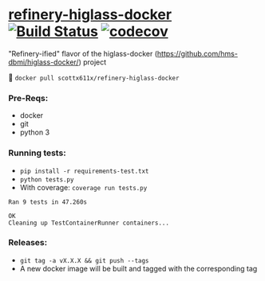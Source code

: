 # [refinery-higlass-docker](https://hub.docker.com/r/scottx611x/refinery-higlass-docker/) [![Build Status](https://travis-ci.org/refinery-platform/refinery-higlass-docker.svg?branch=master)](https://travis-ci.org/refinery-platform/refinery-higlass-docker) [![codecov](https://codecov.io/gh/refinery-platform/refinery-higlass-docker/branch/master/graph/badge.svg)](https://codecov.io/gh/refinery-platform/refinery-higlass-docker)
"Refinery-ified" flavor of the higlass-docker (https://github.com/hms-dbmi/higlass-docker/) project

🐳
```docker pull scottx611x/refinery-higlass-docker```

### Pre-Reqs:
- docker
- git
- python 3

### Running tests:
- `pip install -r requirements-test.txt`
- `python tests.py` 
- With coverage: `coverage run tests.py`

```
Ran 9 tests in 47.260s

OK
Cleaning up TestContainerRunner containers...
```

### Releases:
- `git tag -a vX.X.X && git push --tags`
- A new docker image will be built and tagged with the corresponding tag
